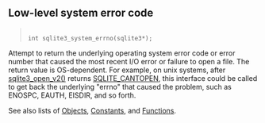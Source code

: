 ## Low\-level system error code




> ```
> 
> int sqlite3_system_errno(sqlite3*);
> 
> ```



Attempt to return the underlying operating system error code or error
number that caused the most recent I/O error or failure to open a file.
The return value is OS\-dependent. For example, on unix systems, after
[sqlite3\_open\_v2()](../c3ref/open.html) returns [SQLITE\_CANTOPEN](../rescode.html#cantopen), this interface could be
called to get back the underlying "errno" that caused the problem, such
as ENOSPC, EAUTH, EISDIR, and so forth.


See also lists of
 [Objects](../c3ref/objlist.html),
 [Constants](../c3ref/constlist.html), and
 [Functions](../c3ref/funclist.html).


